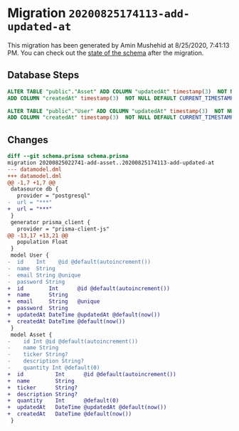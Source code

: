 # Migration `20200825174113-add-updated-at`

This migration has been generated by Amin Mushehid at 8/25/2020, 7:41:13 PM.
You can check out the [state of the schema](./schema.prisma) after the migration.

## Database Steps

```sql
ALTER TABLE "public"."Asset" ADD COLUMN "updatedAt" timestamp(3)  NOT NULL DEFAULT CURRENT_TIMESTAMP,
ADD COLUMN "createdAt" timestamp(3)  NOT NULL DEFAULT CURRENT_TIMESTAMP;

ALTER TABLE "public"."User" ADD COLUMN "updatedAt" timestamp(3)  NOT NULL DEFAULT CURRENT_TIMESTAMP,
ADD COLUMN "createdAt" timestamp(3)  NOT NULL DEFAULT CURRENT_TIMESTAMP;
```

## Changes

```diff
diff --git schema.prisma schema.prisma
migration 20200825022741-add-asset..20200825174113-add-updated-at
--- datamodel.dml
+++ datamodel.dml
@@ -1,7 +1,7 @@
 datasource db {
   provider = "postgresql"
-  url = "***"
+  url = "***"
 }
 generator prisma_client {
   provider = "prisma-client-js"
@@ -13,17 +13,21 @@
   population Float
 }
 model User {
-  id    Int    @id @default(autoincrement())
-  name  String
-  email String @unique
-  password String
+  id        Int      @id @default(autoincrement())
+  name      String
+  email     String   @unique
+  password  String
+  updatedAt DateTime @updatedAt @default(now())
+  createdAt DateTime @default(now())
 }
 model Asset {
-    id Int @id @default(autoincrement())
-    name String
-    ticker String?
-    description String?
-    quantity Int @default(0)
+  id          Int      @id @default(autoincrement())
+  name        String
+  ticker      String?
+  description String?
+  quantity    Int      @default(0)
+  updatedAt   DateTime @updatedAt @default(now())
+  createdAt   DateTime @default(now())
 }
```


